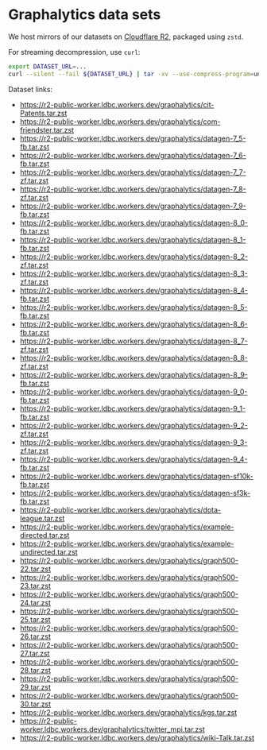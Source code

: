 # Graphalytics data sets

We host mirrors of our datasets on [Cloudflare R2](https://www.cloudflare.com/products/r2/), packaged using `zstd`.

For streaming decompression, use `curl`:

```bash
export DATASET_URL=...
curl --silent --fail ${DATASET_URL} | tar -xv --use-compress-program=unzstd
```

Dataset links:

* https://r2-public-worker.ldbc.workers.dev/graphalytics/cit-Patents.tar.zst
* https://r2-public-worker.ldbc.workers.dev/graphalytics/com-friendster.tar.zst
* https://r2-public-worker.ldbc.workers.dev/graphalytics/datagen-7_5-fb.tar.zst
* https://r2-public-worker.ldbc.workers.dev/graphalytics/datagen-7_6-fb.tar.zst
* https://r2-public-worker.ldbc.workers.dev/graphalytics/datagen-7_7-zf.tar.zst
* https://r2-public-worker.ldbc.workers.dev/graphalytics/datagen-7_8-zf.tar.zst
* https://r2-public-worker.ldbc.workers.dev/graphalytics/datagen-7_9-fb.tar.zst
* https://r2-public-worker.ldbc.workers.dev/graphalytics/datagen-8_0-fb.tar.zst
* https://r2-public-worker.ldbc.workers.dev/graphalytics/datagen-8_1-fb.tar.zst
* https://r2-public-worker.ldbc.workers.dev/graphalytics/datagen-8_2-zf.tar.zst
* https://r2-public-worker.ldbc.workers.dev/graphalytics/datagen-8_3-zf.tar.zst
* https://r2-public-worker.ldbc.workers.dev/graphalytics/datagen-8_4-fb.tar.zst
* https://r2-public-worker.ldbc.workers.dev/graphalytics/datagen-8_5-fb.tar.zst
* https://r2-public-worker.ldbc.workers.dev/graphalytics/datagen-8_6-fb.tar.zst
* https://r2-public-worker.ldbc.workers.dev/graphalytics/datagen-8_7-zf.tar.zst
* https://r2-public-worker.ldbc.workers.dev/graphalytics/datagen-8_8-zf.tar.zst
* https://r2-public-worker.ldbc.workers.dev/graphalytics/datagen-8_9-fb.tar.zst
* https://r2-public-worker.ldbc.workers.dev/graphalytics/datagen-9_0-fb.tar.zst
* https://r2-public-worker.ldbc.workers.dev/graphalytics/datagen-9_1-fb.tar.zst
* https://r2-public-worker.ldbc.workers.dev/graphalytics/datagen-9_2-zf.tar.zst
* https://r2-public-worker.ldbc.workers.dev/graphalytics/datagen-9_3-zf.tar.zst
* https://r2-public-worker.ldbc.workers.dev/graphalytics/datagen-9_4-fb.tar.zst
* https://r2-public-worker.ldbc.workers.dev/graphalytics/datagen-sf10k-fb.tar.zst
* https://r2-public-worker.ldbc.workers.dev/graphalytics/datagen-sf3k-fb.tar.zst
* https://r2-public-worker.ldbc.workers.dev/graphalytics/dota-league.tar.zst
* https://r2-public-worker.ldbc.workers.dev/graphalytics/example-directed.tar.zst
* https://r2-public-worker.ldbc.workers.dev/graphalytics/example-undirected.tar.zst
* https://r2-public-worker.ldbc.workers.dev/graphalytics/graph500-22.tar.zst
* https://r2-public-worker.ldbc.workers.dev/graphalytics/graph500-23.tar.zst
* https://r2-public-worker.ldbc.workers.dev/graphalytics/graph500-24.tar.zst
* https://r2-public-worker.ldbc.workers.dev/graphalytics/graph500-25.tar.zst
* https://r2-public-worker.ldbc.workers.dev/graphalytics/graph500-26.tar.zst
* https://r2-public-worker.ldbc.workers.dev/graphalytics/graph500-27.tar.zst
* https://r2-public-worker.ldbc.workers.dev/graphalytics/graph500-28.tar.zst
* https://r2-public-worker.ldbc.workers.dev/graphalytics/graph500-29.tar.zst
* https://r2-public-worker.ldbc.workers.dev/graphalytics/graph500-30.tar.zst
* https://r2-public-worker.ldbc.workers.dev/graphalytics/kgs.tar.zst
* https://r2-public-worker.ldbc.workers.dev/graphalytics/twitter_mpi.tar.zst
* https://r2-public-worker.ldbc.workers.dev/graphalytics/wiki-Talk.tar.zst
